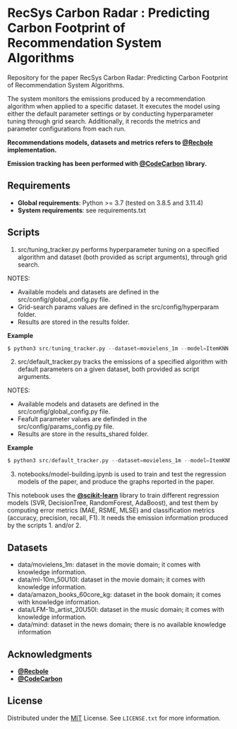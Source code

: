# RecSys Carbon Radar : Predicting Carbon Footprint of Recommendation System Algorithms

Repository for the paper RecSys Carbon Radar: Predicting Carbon Footprint of Recommendation System Algorithms.

The system monitors the emissions produced by a recommendation algorithm when applied to a specific dataset. It executes the model using either the default parameter settings or by conducting hyperparameter tuning through grid search. Additionally, it records the metrics and parameter configurations from each run.

**Recommendations models, datasets and metrics refers to [@Recbole](https://recbole.io/) implementation.**

**Emission tracking has been performed with [@CodeCarbon](https://mlco2.github.io/codecarbon/) library.**


## Requirements
* **Global requirements**: Python >= 3.7 (tested on 3.8.5 and 3.11.4)
* **System requirements**: see requirements.txt


## Scripts

1. src/tuning_tracker.py performs hyperparameter tuning on a specified algorithm and dataset (both provided as script arguments), through grid search.

NOTES:
- Available models and datasets are defined in the src/config/global_config.py file.
- Grid-search params values are defined in the src/config/hyperparam folder.
- Results are stored in the results folder.

**Example**
```python
$ python3 src/tuning_tracker.py --dataset=movielens_1m --model=ItemKNN
```
2. src/default_tracker.py tracks the emissions of a specified algorithm with default parameters on a given dataset, both provided as script arguments.

NOTES:
- Available models and datasets are defined in the src/config/global_config.py file.
- Feafult parameter values are definded in the src/config/params_config.py file.
- Results are store in the results_shared folder.

**Example**
```python
$ python3 src/default_tracker.py --dataset=movielens_1m --model=ItemKNN
```


3. notebooks/model-building.ipynb is used to train and test the regression models of the paper, and produce the graphs reported in the paper.

This notebook uses the **[@scikit-learn](https://scikit-learn.org/stable/)** library to train different regression models (SVR, DecisionTree, RandomForest, AdaBoost), and test them by computing error metrics (MAE, RSME, MLSE) and classification metrics (accuracy, precision, recall, F1).
It needs the emission information produced by the scripts 1. and/or 2.

## Datasets

* data/movielens_1m: dataset in the movie domain; it comes with knowledge information.
* data/ml-10m_50U10I: dataset in the movie domain; it comes with knowledge information.
* data/amazon_books_60core_kg: dataset in the book domain; it comes with knowledge information.
* data/LFM-1b_artist_20U50I: dataset in the music domain; it comes with knowledge information.
* data/mind: dataset in the news domain; there is no available knowledge information


## Acknowledgments

- **[@Recbole](https://recbole.io/)**
- **[@CodeCarbon](https://mlco2.github.io/codecarbon/)**

## License

Distributed under the [MIT](https://choosealicense.com/licenses/mit/) License. See `LICENSE.txt` for more information.